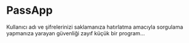 # PassApp
Kullanıcı adı ve şifrelerinizi saklamanıza hatırlatma amacıyla sorgulama yapmanıza yarayan güvenliği zayıf küçük bir program...
